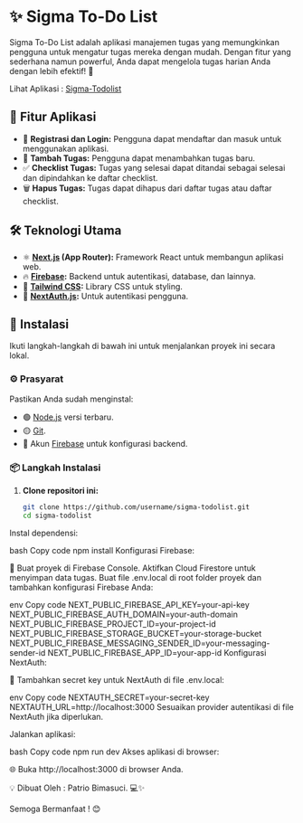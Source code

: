 # ✨ Sigma To-Do List

Sigma To-Do List adalah aplikasi manajemen tugas yang memungkinkan pengguna untuk mengatur tugas mereka dengan mudah. Dengan fitur yang sederhana namun powerful, Anda dapat mengelola tugas harian Anda dengan lebih efektif! 🚀

Lihat Aplikasi : [Sigma-Todolist](https://sigma-todolist.vercel.app/)

## 🌟 Fitur Aplikasi

- 👤 **Registrasi dan Login:** Pengguna dapat mendaftar dan masuk untuk menggunakan aplikasi.
- 📝 **Tambah Tugas:** Pengguna dapat menambahkan tugas baru.
- ✅ **Checklist Tugas:** Tugas yang selesai dapat ditandai sebagai selesai dan dipindahkan ke daftar checklist.
- 🗑️ **Hapus Tugas:** Tugas dapat dihapus dari daftar tugas atau daftar checklist.

## 🛠️ Teknologi Utama

- ⚛️ **[Next.js](https://nextjs.org/) (App Router):** Framework React untuk membangun aplikasi web.
- 🔥 **[Firebase](https://firebase.google.com/):** Backend untuk autentikasi, database, dan lainnya.
- 🎨 **[Tailwind CSS](https://tailwindcss.com/):** Library CSS untuk styling.
- 🔐 **[NextAuth.js](https://next-auth.js.org/):** Untuk autentikasi pengguna.

## 🚀 Instalasi

Ikuti langkah-langkah di bawah ini untuk menjalankan proyek ini secara lokal.

### ⚙️ Prasyarat

Pastikan Anda sudah menginstal:

- 🟢 [Node.js](https://nodejs.org/) versi terbaru.
- 🟡 [Git](https://git-scm.com/).
- 🔵 Akun [Firebase](https://firebase.google.com/) untuk konfigurasi backend.

### 📦 Langkah Instalasi

1. **Clone repositori ini:**

   ```bash
   git clone https://github.com/username/sigma-todolist.git
   cd sigma-todolist
Instal dependensi:

bash
Copy code
npm install
Konfigurasi Firebase:

🔧 Buat proyek di Firebase Console.
Aktifkan Cloud Firestore untuk menyimpan data tugas.
Buat file .env.local di root folder proyek dan tambahkan konfigurasi Firebase Anda:

env
Copy code
NEXT_PUBLIC_FIREBASE_API_KEY=your-api-key
NEXT_PUBLIC_FIREBASE_AUTH_DOMAIN=your-auth-domain
NEXT_PUBLIC_FIREBASE_PROJECT_ID=your-project-id
NEXT_PUBLIC_FIREBASE_STORAGE_BUCKET=your-storage-bucket
NEXT_PUBLIC_FIREBASE_MESSAGING_SENDER_ID=your-messaging-sender-id
NEXT_PUBLIC_FIREBASE_APP_ID=your-app-id
Konfigurasi NextAuth:

🔑 Tambahkan secret key untuk NextAuth di file .env.local:

env
Copy code
NEXTAUTH_SECRET=your-secret-key
NEXTAUTH_URL=http://localhost:3000
Sesuaikan provider autentikasi di file NextAuth jika diperlukan.

Jalankan aplikasi:

bash
Copy code
npm run dev
Akses aplikasi di browser:

🌐 Buka http://localhost:3000 di browser Anda.

💡 Dibuat Oleh : Patrio Bimasuci. 💻✨

Semoga Bermanfaat ! 😊






